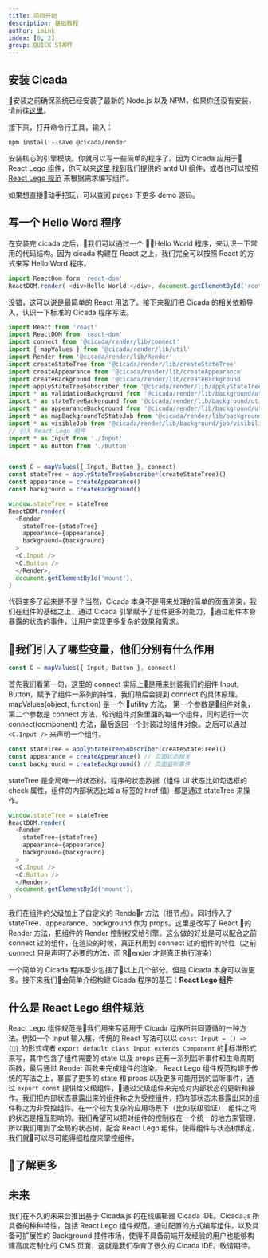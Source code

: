 ```yaml
---
title: 项目开始
description: 基础教程
author: imink
index: [0, 2]
group: QUICK START 
---
```


## 安装 Cicada
安装之前确保系统已经安装了最新的 Node.js 以及 NPM，如果你还没有安装，请前往[这里](https://www.npmjs.com/get-npm)。

接下来，打开命令行工具，输入：

`npm install --save @cicada/render`

安装核心的引擎模块。你就可以写一些简单的程序了。因为 Cicada 应用于 React Lego 组件，你可以来[这里]() 找到我们提供的 antd UI 组件，或者也可以按照 [React Lego 规范](https://github.com/cicada-team/react-lego) 来根据需求编写组件。

如果想直接动手把玩，可以查阅 pages 下更多 demo 源码。

## 写一个 Hello Word 程序


在安装完 cicada 之后，我们可以通过一个 Hello World 程序，来认识一下常用的代码结构。因为 cicada 构建在 React 之上，我们完全可以按照 React 的方式来写 Hello Word 程序。
```js
import ReactDom form 'react-dom'
ReactDOM.render( <div>Hello World!</div>, document.getElementById('root'))
```
没错，这可以说是最简单的 React 用法了。接下来我们把 Cicada  的相关依赖导入，认识一下标准的 Cicada 程序写法。
```js
import React from 'react'
import ReactDOM from 'react-dom'
import connect from '@cicada/render/lib/connect'
import { mapValues } from '@cicada/render/lib/util'
import Render from '@cicada/render/lib/Render'
import createStateTree from '@cicada/render/lib/createStateTree'
import createAppearance from '@cicada/render/lib/createAppearance'
import createBackground from '@cicada/render/lib/createBackground'
import applyStateTreeSubscriber from '@cicada/render/lib/applyStateTreeSubscriber'
import * as validationBackground from '@cicada/render/lib/background/utility/validation'
import * as stateTreeBackground from '@cicada/render/lib/background/utility/stateTree'
import * as appearanceBackground from '@cicada/render/lib/background/utility/appearance'
import * as mapBackgroundToStateJob from '@cicada/render/lib/background/job/mapBackgroundToState'
import * as visibleJob from '@cicada/render/lib/background/job/visibility'
// 引入 React Lego 组件
import * as Input from './Input' 
import * as Button from './Button'


const C = mapValues({ Input, Button }, connect)
const stateTree = applyStateTreeSubscriber(createStateTree)()
const appearance = createAppearance()
const background = createBackground()

window.stateTree = stateTree
ReactDOM.render(
  <Render
    stateTree={stateTree}
    appearance={appearance}
    background={background}
  >
  <C.Input />
  <C.Button />
  </Render>,
  document.getElementById('mount'),
)
```
<!--<div id="demo-1">这里挂载 snippet playground</div>-->

代码变多了起来是不是？当然，Cicada 本身不是用来处理的简单的页面渲染，我们在组件的基础之上，通过 Cicada 引擎赋予了组件更多的能力，通过组件本身暴露的状态的事件，让用户实现更多复杂的效果和需求。

## 我们引入了哪些变量，他们分别有什么作用
```js
const C = mapValues({ Input, Button }, connect)
```
首先我们看第一句，这里的 connect 实际上是用来封装我们的组件 Input, Button，赋予了组件一系列的特性，我们稍后会提到 connect 的具体原理。mapValues(object, function) 是一个 utility 方法， 第一个参数是组件对象，第二个参数是 connect 方法，轮询组件对象里面的每一个组件，同时运行一次 connect(component) 方法，最后返回一个封装过的组件对象。之后可以通过 `<C.Input />` 来声明一个组件。

```js
const stateTree = applyStateTreeSubscriber(createStateTree)()
const appearance = createAppearance() // 页面状态相关
const background = createBackground() // 页面监听事件
```
stateTree 是全局唯一的状态树，程序的状态数据（组件 UI 状态比如勾选框的 check 属性，组件的内部状态比如 a 标签的 href 值）都是通过 stateTree 来操作。

```js
window.stateTree = stateTree
ReactDOM.render(
  <Render
    stateTree={stateTree}
    appearance={appearance}
    background={background}
  >
  <C.Input />
  <C.Button />
  </Render>,
  document.getElementById('mount'),
)
```
我们在组件的父级加上了自定义的 Render 方法（根节点），同时传入了 stateTree、appearance、background 作为 props。这里是改写了 React 的 Render 方法，把组件的 Render 控制权交给引擎。这么做的好处是可以配合之前 connect 过的组件，在渲染的时候，真正利用到 connect 过的组件的特性（之前 connect 只是声明了必要的方法，而 Render 才是真正执行渲染）

一个简单的 Cicada 程序至少包括了以上几个部分。但是 Cicada 本身可以做更多。接下来我们会简单介绍构建 Cicada 程序的基石：**React Lego 组件**

## 什么是 React Lego 组件规范

React Lego 组件规范是我们用来写适用于 Cicada 程序所共同遵循的一种方法。例如一个 Input 输入框，传统的 React 写法可以以 `const Input = () => {}` 的形式或者 `export default class Input extends Component` 的标准形式来写，其中包含了组件需要的 state 以及 props 还有一系列监听事件和生命周期函数，最后通过 Render 函数来完成组件的渲染。 React Lego 组件规范构建于传统的写法之上，暴露了更多的 state 和 props 以及更多可能用到的监听事件，通过 `export const` 提供给父级组件，通过父级组件来完成对内部状态的更新和操作。我们把内部状态暴露出来的组件称之为受控组件，把内部状态未暴露出来的组件称之为非受控组件。在一个较为复杂的应用场景下（比如联级验证），组件之间的状态是相互影响的。我们希望可以把对组件的控制权在一个统一的地方来管理，所以我们用到了全局的状态树，配合 React Lego 组件，使得组件与状态树绑定，我们就可以尽可能得细粒度来掌控组件。 

## 了解更多


## 未来

我们在不久的未来会推出基于 Cicada.js 的在线编辑器 Cicada IDE。Cicada.js 所具备的种种特性，包括 React Lego 组件规范，通过配置的方式编写组件，以及具备可扩展性的 Background 插件市场，使得不具备前端开发经验的用户也能够构建高度定制化的 CMS 页面，这就是我们孕育了很久的 Cicada IDE。敬请期待。